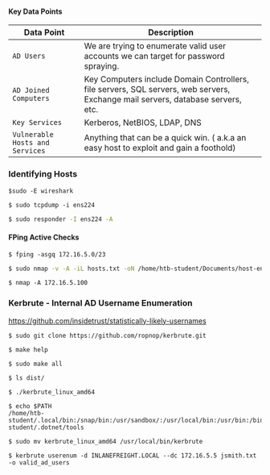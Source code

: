 #### Key Data Points

| **Data Point**                  | **Description**                                                                                                                 |
| ------------------------------- | ------------------------------------------------------------------------------------------------------------------------------- |
| `AD Users`                      | We are trying to enumerate valid user accounts we can target for password spraying.                                             |
| `AD Joined Computers`           | Key Computers include Domain Controllers, file servers, SQL servers, web servers, Exchange mail servers, database servers, etc. |
| `Key Services`                  | Kerberos, NetBIOS, LDAP, DNS                                                                                                    |
| `Vulnerable Hosts and Services` | Anything that can be a quick win. ( a.k.a an easy host to exploit and gain a foothold)                                          |
### Identifying Hosts
```shell-session
$sudo -E wireshark
```
```shell-session
$ sudo tcpdump -i ens224 
```
```bash
$ sudo responder -I ens224 -A 
```

#### FPing Active Checks
```shell-session
$ fping -asgq 172.16.5.0/23
```

```bash
$ sudo nmap -v -A -iL hosts.txt -oN /home/htb-student/Documents/host-enum
```
```shell-session
$ nmap -A 172.16.5.100
```

### Kerbrute - Internal AD Username Enumeration

https://github.com/insidetrust/statistically-likely-usernames
```shell-session
$ sudo git clone https://github.com/ropnop/kerbrute.git
```
```shell-session
$ make help
```
```shell-session
$ sudo make all
```
```shell-session
$ ls dist/
```
```shell-session
$ ./kerbrute_linux_amd64 
```
```shell-session
$ echo $PATH
/home/htb-student/.local/bin:/snap/bin:/usr/sandbox/:/usr/local/bin:/usr/bin:/bin:/usr/local/games:/usr/games:/usr/share/games:/usr/local/sbin:/usr/sbin:/sbin:/snap/bin:/usr/local/sbin:/usr/sbin:/sbin:/usr/local/bin:/usr/bin:/bin:/usr/local/games:/usr/games:/home/htb-student/.dotnet/tools
```
```shell-session
$ sudo mv kerbrute_linux_amd64 /usr/local/bin/kerbrute
```

```shell-session
$ kerbrute userenum -d INLANEFREIGHT.LOCAL --dc 172.16.5.5 jsmith.txt -o valid_ad_users
```